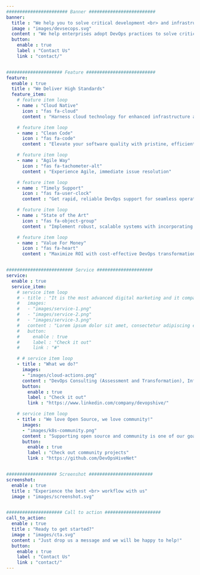 ```yaml
---
####################### Banner #########################
banner:
  title : "We help you to solve critical development <br> and infrastructure challenges"
  image : "images/devsecops.svg"
  content : "We help enterprises adopt DevOps practices to solve critical challenges of software development. We build cloud-native platforms and teams. DevOps transformations is our specialty and DevSecOps is in our DNA!"
  button:
    enable : true
    label : "Contact Us"
    link : "contact/"


##################### Feature ##########################
feature:
  enable : true
  title : "We Deliver High Standards"
  feature_item:
    # feature item loop
    - name : "Cloud Native"
      icon : "fas fa-cloud"
      content : "Harness cloud technology for enhanced infrastructure and efficiency."

    # feature item loop
    - name : "Clean Code"
      icon : "fas fa-code"
      content : "Elevate your software quality with pristine, efficient code solutions"

    # feature item loop
    - name : "Agile Way"
      icon : "fas fa-tachometer-alt"
      content : "Experience Agile, immediate issue resolution"

    # feature item loop
    - name : "Timely Support"
      icon : "fas fa-user-clock"
      content : "Get rapid, reliable DevOps support for seamless operations"

    # feature item loop
    - name : "State of the Art"
      icon : "fas fa-object-group"
      content : "Implement robust, scalable systems with incorporating the latest technology"

    # feature item loop
    - name : "Value For Money"
      icon : "fas fa-heart"
      content : "Maximize ROI with cost-effective DevOps transformations"


######################### Service #####################
service:
  enable : true
  service_item:
    # service item loop
    # - title : "It is the most advanced digital marketing and it company."
    #   images:
    #   - "images/service-1.png"
    #   - "images/service-2.png"
    #   - "images/service-3.png"
    #   content : "Lorem ipsum dolor sit amet, consectetur adipiscing elit. Consequat tristique eget amet, tempus eu at consecttur. Leo facilisi nunc viverra tellus. Ac laoreet sit vel consquat. consectetur adipiscing elit. Consequat tristique eget amet, tempus eu at consecttur. Leo facilisi nunc viverra tellus. Ac laoreet sit vel consquat."
    #   button:
    #     enable : true
    #     label : "Check it out"
    #     link : "#"

    # # service item loop
    - title : "What we do?"
      images:
      - "images/cloud-actions.png"
      content : "DevOps Consulting (Assessment and Transformation), Infrastructure as Code (IaC and GitOps), Continuous Integration and Continuous Deployment (CI/CD), Containerization and Orchestration (Docker and Kubernetes), Cloud Migration and Management, Monitoring and Analytics, Performance Optimization, DevOps Training and Workshops ... and more!"
      button:
        enable : true
        label : "Check it out"
        link : "https://www.linkedin.com/company/devopshive/"

    # service item loop
    - title : "We love Open Source, we love community!"
      images:
      - "images/k8s-community.png"
      content : "Supporting open source and community is one of our goals. We have open source projects and provide mentorship for the community to have a better DevOps ecosystem."
      button:
        enable : true
        label : "Check out community projects"
        link : "https://github.com/DevOpsHiveNet"


################### Screenshot ########################
screenshot:
  enable : true
  title : "Experience the best <br> workflow with us"
  image : "images/screenshot.svg"


##################### Call to action #####################
call_to_action:
  enable : true
  title : "Ready to get started?"
  image : "images/cta.svg"
  content : "Just drop us a message and we will be happy to help!"
  button:
    enable : true
    label : "Contact Us"
    link : "contact/"
---
```

